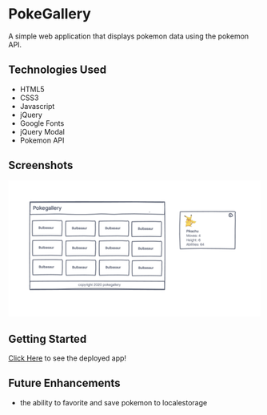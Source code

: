 # PokeGallery

A simple web application that displays pokemon data using the pokemon API.

## Technologies Used

- HTML5
- CSS3
- Javascript
- jQuery
- Google Fonts
- jQuery Modal
- Pokemon API

## Screenshots
![wireframe](./imgs/wireframe.png)

## Getting Started
[Click Here](https://jlong4223.github.io/PokeGallery/) to see the deployed app!

## Future Enhancements
- the ability to favorite and save pokemon to localestorage